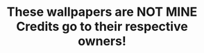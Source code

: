 <h1 align="center">
  These wallpapers are NOT MINE<br>
  Credits go to their respective owners!
</h1>
